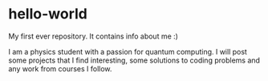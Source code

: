 # hello-world
My first ever repository. It contains info about me :)

I am a physics student with a passion for quantum computing. I will post some projects that I find interesting, some solutions to coding problems and any work from courses I follow.

